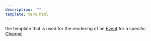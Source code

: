 ```yaml
---
description:  ""
template: term.html
---
```

the template that is used for the rendering of an [Event](event) for a specific [Channel](channel)
